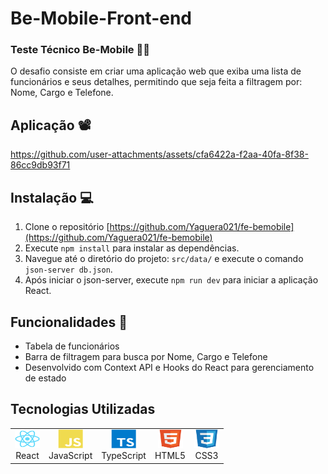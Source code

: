 # Be-Mobile-Front-end

### Teste Técnico Be-Mobile 👨‍💻

O desafio consiste em criar uma aplicação web que exiba uma lista de funcionários e seus detalhes, permitindo que seja feita a filtragem por:
<br>
Nome, Cargo e Telefone.

## Aplicação 📽️

https://github.com/user-attachments/assets/cfa6422a-f2aa-40fa-8f38-86cc9db93f71

## Instalação 💻

1. Clone o repositório [https://github.com/Yaguera021/fe-bemobile](https://github.com/Yaguera021/fe-bemobile)
2. Execute `npm install` para instalar as dependências.
3. Navegue até o diretório do projeto: `src/data/` e execute o comando `json-server db.json`.
4. Após iniciar o json-server, execute `npm run dev` para iniciar a aplicação React.

## Funcionalidades 🔬

- Tabela de funcionários
- Barra de filtragem para busca por Nome, Cargo e Telefone
- Desenvolvido com Context API e Hooks do React para gerenciamento de estado

## Tecnologias Utilizadas

<table>
  <tr>
    <td align="center">
      <img src="https://raw.githubusercontent.com/devicons/devicon/master/icons/react/react-original.svg" alt="React" height="30" width="40">
      <br>React
    </td>
    <td align="center">
      <img src="https://raw.githubusercontent.com/devicons/devicon/master/icons/javascript/javascript-plain.svg" alt="JavaScript" height="30" width="40">
      <br>JavaScript
    </td>
    <td align="center">
      <img src="https://raw.githubusercontent.com/devicons/devicon/master/icons/typescript/typescript-plain.svg" alt="TypeScript" height="30" width="40">
      <br>TypeScript
    </td>
    <td align="center">
      <img src="https://raw.githubusercontent.com/devicons/devicon/master/icons/html5/html5-original.svg" alt="HTML5" height="30" width="40">
      <br>HTML5
    </td>
    <td align="center">
      <img src="https://raw.githubusercontent.com/devicons/devicon/master/icons/css3/css3-original.svg" alt="CSS" height="30" width="40">
      <br>CSS3
    </td>
  </tr>
</table>
